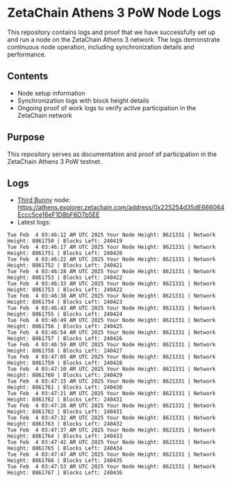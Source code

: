 # ZetaChain Athens 3 PoW Node Logs
This repository contains logs and proof that we have successfully set up and run a node on the ZetaChain Athens 3 network. The logs demonstrate continuous node operation, including synchronization details and performance.

## Contents
- Node setup information
- Synchronization logs with block height details
- Ongoing proof of work logs to verify active participation in the ZetaChain network

## Purpose
This repository serves as documentation and proof of participation in the ZetaChain Athens 3 PoW testnet.

## Logs

- [Third Bunny](https://thirdbunny.xyz/) node: https://athens.explorer.zetachain.com/address/0x225254d35dE666064Eccc5ce16eF1D8bF8D7b5EE
- Latest logs:
```
Tue Feb  4 03:46:12 AM UTC 2025 Your Node Height: 8621331 | Network Height: 8861750 | Blocks Left: 240419
Tue Feb  4 03:46:17 AM UTC 2025 Your Node Height: 8621331 | Network Height: 8861751 | Blocks Left: 240420
Tue Feb  4 03:46:22 AM UTC 2025 Your Node Height: 8621331 | Network Height: 8861752 | Blocks Left: 240421
Tue Feb  4 03:46:28 AM UTC 2025 Your Node Height: 8621331 | Network Height: 8861753 | Blocks Left: 240422
Tue Feb  4 03:46:33 AM UTC 2025 Your Node Height: 8621331 | Network Height: 8861753 | Blocks Left: 240422
Tue Feb  4 03:46:38 AM UTC 2025 Your Node Height: 8621331 | Network Height: 8861754 | Blocks Left: 240423
Tue Feb  4 03:46:43 AM UTC 2025 Your Node Height: 8621331 | Network Height: 8861755 | Blocks Left: 240424
Tue Feb  4 03:46:49 AM UTC 2025 Your Node Height: 8621331 | Network Height: 8861756 | Blocks Left: 240425
Tue Feb  4 03:46:54 AM UTC 2025 Your Node Height: 8621331 | Network Height: 8861757 | Blocks Left: 240426
Tue Feb  4 03:46:59 AM UTC 2025 Your Node Height: 8621331 | Network Height: 8861758 | Blocks Left: 240427
Tue Feb  4 03:47:05 AM UTC 2025 Your Node Height: 8621331 | Network Height: 8861759 | Blocks Left: 240428
Tue Feb  4 03:47:10 AM UTC 2025 Your Node Height: 8621331 | Network Height: 8861760 | Blocks Left: 240429
Tue Feb  4 03:47:15 AM UTC 2025 Your Node Height: 8621331 | Network Height: 8861761 | Blocks Left: 240430
Tue Feb  4 03:47:21 AM UTC 2025 Your Node Height: 8621331 | Network Height: 8861762 | Blocks Left: 240431
Tue Feb  4 03:47:26 AM UTC 2025 Your Node Height: 8621331 | Network Height: 8861762 | Blocks Left: 240431
Tue Feb  4 03:47:32 AM UTC 2025 Your Node Height: 8621331 | Network Height: 8861763 | Blocks Left: 240432
Tue Feb  4 03:47:37 AM UTC 2025 Your Node Height: 8621331 | Network Height: 8861764 | Blocks Left: 240433
Tue Feb  4 03:47:42 AM UTC 2025 Your Node Height: 8621331 | Network Height: 8861765 | Blocks Left: 240434
Tue Feb  4 03:47:47 AM UTC 2025 Your Node Height: 8621331 | Network Height: 8861766 | Blocks Left: 240435
Tue Feb  4 03:47:53 AM UTC 2025 Your Node Height: 8621331 | Network Height: 8861767 | Blocks Left: 240436
```
